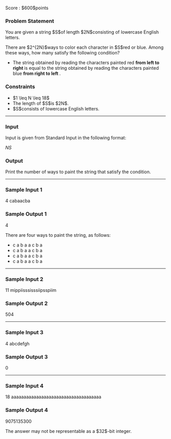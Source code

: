 
<div>

<span>

<span>

<p>
Score : $600$points
</p>

<div>

<section>

### **Problem Statement**

<p>
You are given a string $S$of length $2N$consisting of lowercase English letters.
</p>

<p>
There are $2^{2N}$ways to color each character in $S$red or blue. Among these ways, how many satisfy the following condition?
</p>

<ul>

<li>
The string obtained by reading the characters painted red 
<strong>
from left to right
</strong>
is equal to the string obtained by reading the characters painted blue 
<strong>
from right to left
</strong>
.
</li>

</ul>

</section>

</div>

<div>

<section>

### **Constraints**

<ul>

<li>
$1 \leq N \leq 18$
</li>

<li>
The length of $S$is $2N$.
</li>

<li>
$S$consists of lowercase English letters.
</li>

</ul>

</section>

</div>

---

<div>

<div>

<section>

### **Input**

<p>
Input is given from Standard Input in the following format:
</p>

<div>

$N$$S$
</div>

</section>

</div>

<div>

<section>

### **Output**

<p>
Print the number of ways to paint the string that satisfy the condition.
</p>

</section>

</div>

</div>

---

<div>

<section>

### **Sample Input 1**

<div>

4
cabaacba

</div>

</section>

</div>

<div>

<section>

### **Sample Output 1**

<div>

4

</div>

<p>
There are four ways to paint the string, as follows:
</p>

<ul>

<li>

<span>
c
</span>

<span>
a
</span>

<span>
b
</span>

<span>
a
</span>

<span>
a
</span>

<span>
c
</span>

<span>
b
</span>

<span>
a
</span>

</li>

<li>

<span>
c
</span>

<span>
a
</span>

<span>
b
</span>

<span>
a
</span>

<span>
a
</span>

<span>
c
</span>

<span>
b
</span>

<span>
a
</span>

</li>

<li>

<span>
c
</span>

<span>
a
</span>

<span>
b
</span>

<span>
a
</span>

<span>
a
</span>

<span>
c
</span>

<span>
b
</span>

<span>
a
</span>

</li>

<li>

<span>
c
</span>

<span>
a
</span>

<span>
b
</span>

<span>
a
</span>

<span>
a
</span>

<span>
c
</span>

<span>
b
</span>

<span>
a
</span>

</li>

</ul>

</section>

</div>

---

<div>

<section>

### **Sample Input 2**

<div>

11
mippiisssisssiipsspiim

</div>

</section>

</div>

<div>

<section>

### **Sample Output 2**

<div>

504

</div>

</section>

</div>

---

<div>

<section>

### **Sample Input 3**

<div>

4
abcdefgh

</div>

</section>

</div>

<div>

<section>

### **Sample Output 3**

<div>

0

</div>

</section>

</div>

---

<div>

<section>

### **Sample Input 4**

<div>

18
aaaaaaaaaaaaaaaaaaaaaaaaaaaaaaaaaaaa

</div>

</section>

</div>

<div>

<section>

### **Sample Output 4**

<div>

9075135300

</div>

<p>
The answer may not be representable as a $32$-bit integer.
</p>

</section>

</div>

</span>

</span>

</div>
